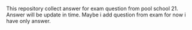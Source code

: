 This repository collect answer for exam question from pool school 21. Answer will be update in time. Maybe i add question from exam for now i have only answer.
